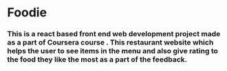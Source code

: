 # **Foodie**

### This is a react based front end web development project made as a part of Coursera course . This restaurant website which helps the user to see  items in the menu and also give rating to the food they like the most as a part of the feedback.

